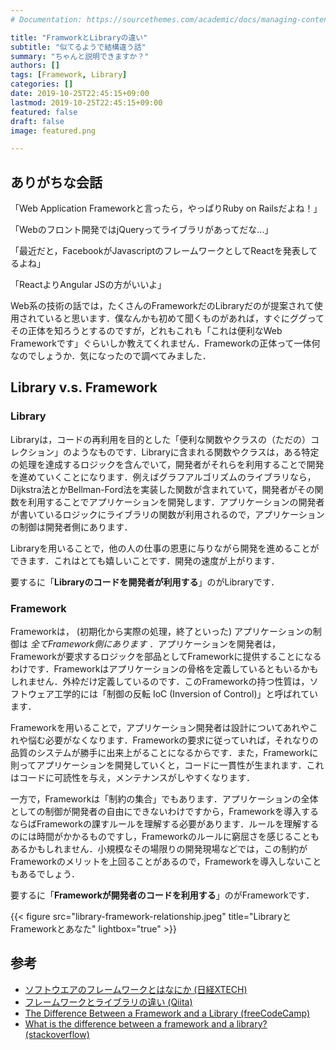 ```yaml
---
# Documentation: https://sourcethemes.com/academic/docs/managing-content/

title: "FramworkとLibraryの違い"
subtitle: "似てるようで結構違う話"
summary: "ちゃんと説明できますか？"
authors: []
tags: [Framework, Library]
categories: []
date: 2019-10-25T22:45:15+09:00
lastmod: 2019-10-25T22:45:15+09:00
featured: false
draft: false
image: featured.png

---
```


## ありがちな会話

「Web Application Frameworkと言ったら，やっぱりRuby on Railsだよね！」

「Webのフロント開発ではjQueryってライブラリがあってだな...」

「最近だと，FacebookがJavascriptのフレームワークとしてReactを発表してるよね」

「ReactよりAngular JSの方がいいよ」

Web系の技術の話では，たくさんのFrameworkだのLibraryだのが提案されて使用されていると思います．僕なんかも初めて聞くものがあれば，すぐにググってその正体を知ろうとするのですが，どれもこれも「これは便利なWeb Frameworkです」ぐらいしか教えてくれません．Frameworkの正体って一体何なのでしょうか．気になったので調べてみました．

## Library v.s. Framework
### Library
Libraryは，コードの再利用を目的とした「便利な関数やクラスの（ただの）コレクション」のようなものです．Libraryに含まれる関数やクラスは，ある特定の処理を達成するロジックを含んでいて，開発者がそれらを利用することで開発を進めていくことになります．例えばグラフアルゴリズムのライブラリなら，Dijkstra法とかBellman-Ford法を実装した関数が含まれていて，開発者がその関数を利用することでアプリケーションを開発します．アプリケーションの開発者が書いているロジックにライブラリの関数が利用されるので，アプリケーションの制御は開発者側にあります．

Libraryを用いることで，他の人の仕事の恩恵に与りながら開発を進めることができます．これはとても嬉しいことです．開発の速度が上がります．

要するに「**Libraryのコードを開発者が利用する**」のがLibraryです．

### Framework
Frameworkは， (初期化から実際の処理，終了といった) アプリケーションの制御は *全てFramework側にあります* ．アプリケーションを開発者は，Frameworkが要求するロジックを部品としてFrameworkに提供することになるわけです．Frameworkはアプリケーションの骨格を定義しているともいるかもしれません．外枠だけ定義しているのです．このFrameworkの持つ性質は，ソフトウェア工学的には「制御の反転 IoC (Inversion of Control)」と呼ばれています．

Frameworkを用いることで，アプリケーション開発者は設計についてあれやこれや悩む必要がなくなります．Frameworkの要求に従っていれば，それなりの品質のシステムが勝手に出来上がることになるからです．また，Frameworkに則ってアプリケーションを開発していくと，コードに一貫性が生まれます．これはコードに可読性を与え，メンテナンスがしやすくなります．

一方で，Frameworkは「制約の集合」でもあります．アプリケーションの全体としての制御が開発者の自由にできないわけですから，Frameworkを導入するならばFrameworkの課すルールを理解する必要があります．ルールを理解するのには時間がかかるものですし，Frameworkのルールに窮屈さを感じることもあるかもしれません．小規模なその場限りの開発現場などでは，この制約がFrameworkのメリットを上回ることがあるので，Frameworkを導入しないこともあるでしょう．

要するに「**Frameworkが開発者のコードを利用する**」のがFrameworkです．

{{< figure src="library-framework-relationship.jpeg" title="LibraryとFrameworkとあなた" lightbox="true" >}}

## 参考
- [ソフトウエアのフレームワークとはなにか (日経XTECH)](https://tech.nikkeibp.co.jp/it/article/lecture/20070205/260697/)
- [フレームワークとライブラリの違い (Qiita)](https://qiita.com/azuki8/items/ad7710fdefaedc63e3f7)
- [The Difference Between a Framework and a Library (freeCodeCamp)](https://www.freecodecamp.org/news/the-difference-between-a-framework-and-a-library-bd133054023f/)
- [What is the difference between a framework and a library? (stackoverflow)](https://stackoverflow.com/questions/148747/what-is-the-difference-between-a-framework-and-a-library)
